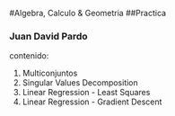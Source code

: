 #Algebra, Calculo & Geometria 
##Practica
### Juan David Pardo
contenido:
1. Multiconjuntos
2. Singular Values Decomposition
3. Linear Regression - Least Squares
4. Linear Regression - Gradient Descent
   
